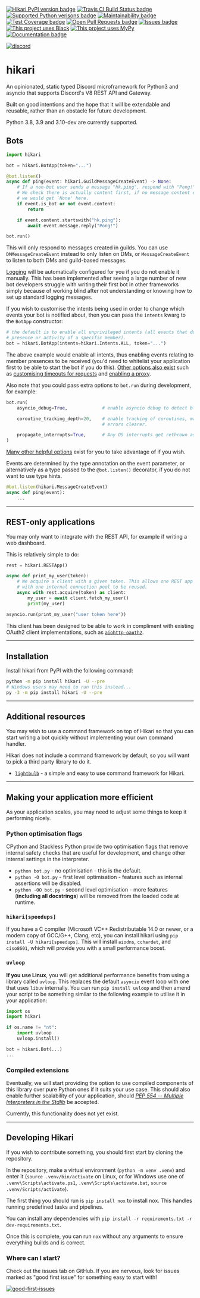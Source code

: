[![Hikari PyPI version badge](https://img.shields.io/pypi/v/hikari)](https://pypi.org/project/hikari)
[![Travis CI Build Status badge](https://travis-ci.com/hikari-py/hikari.svg?branch=master)](https://travis-ci.com/github/hikari-py/hikari)
[![Supported Python verisons badge](https://img.shields.io/pypi/pyversions/hikari)](https://pypi.org/project/hikari)
[![Maintainability badge](https://api.codeclimate.com/v1/badges/f95070b25136a69b0589/maintainability)](https://codeclimate.com/github/hikari-py/hikari/maintainability)
[![Test Coverage badge](https://api.codeclimate.com/v1/badges/f95070b25136a69b0589/test_coverage)](https://codeclimate.com/github/hikari-py/hikari/test_coverage)
[![Open Pull Requests badge](https://img.shields.io/github/issues-pr/hikari-py/hikari)](https://github.com/hikari-py/hikari/pulls)
[![Issues badge](https://img.shields.io/github/issues-raw/hikari-py/hikari)](https://github.com/hikari-py/hikari/issues)
[![This project uses Black](https://img.shields.io/badge/code%20style-black-000000.svg)](https://pypi.org/project/black/)
[![This project uses MyPy](http://www.mypy-lang.org/static/mypy_badge.svg)](https://pypi.org/project/mypy/)
[![Documentation badge](https://img.shields.io/badge/documentation-up-00FF00.svg)](https://hikari-py.github.io/hikari/hikari)

[![discord](https://discord.com/api/guilds/574921006817476608/widget.png?style=banner2)](https://discord.gg/Jx4cNGG)

# hikari

An opinionated, static typed Discord microframework for Python3 and asyncio
that supports Discord's V8 REST API and Gateway.

Built on good intentions and the hope that it will be extendable and reusable,
rather than an obstacle for future development.

Python 3.8, 3.9 and 3.10-dev are currently supported.

## Bots

```py
import hikari

bot = hikari.BotApp(token="...")

@bot.listen()
async def ping(event: hikari.GuildMessageCreateEvent) -> None:
    # If a non-bot user sends a message "hk.ping", respond with "Pong!"
    # We check there is actually content first, if no message content exists,
    # we would get `None' here.
    if event.is_bot or not event.content:
        return

    if event.content.startswith("hk.ping"):
        await event.message.reply("Pong!")

bot.run()
```

This will only respond to messages created in guilds. You can use `DMMessageCreateEvent`
instead to only listen on DMs, or `MessageCreateEvent` to listen to both DMs and guild-based
messages.

[Logging](https://docs.python.org/3/library/logging.html) will be automatically configured
for you if you do not enable it manually. This has been implemented after seeing a large
number of new bot developers struggle with writing their first bot in other frameworks
simply because of working blind after not understanding or knowing how to set up standard
logging messages.

If you wish to customise the intents being used in order to change which events your bot
is notified about, then you can pass the `intents` kwarg to the `BotApp` constructor:

```py
# the default is to enable all unprivileged intents (all events that do not target the
# presence or activity of a specific member).
bot = hikari.BotApp(intents=hikari.Intents.ALL, token="...")
```

The above example would enable all intents, thus enabling events relating to member presences
to be received (you'd need to whitelist your application first to be able to start the bot
if you do this). [Other options also exist](https://hikari-py.github.io/hikari/hikari/impl/bot.html#hikari.impl.bot.BotApp)
such as [customising timeouts for requests](https://hikari-py.github.io/hikari/hikari/config.html#hikari.config.HTTPSettings.timeouts)
and [enabling a proxy](https://hikari-py.github.io/hikari/hikari/config.html#hikari.config.ProxySettings).

Also note that you could pass extra options to `bot.run` during development, for example:

```py
bot.run(
    asyncio_debug=True,             # enable asyncio debug to detect blocking and slow code.

    coroutine_tracking_depth=20,    # enable tracking of coroutines, makes some asyncio
                                    # errors clearer.

    propagate_interrupts=True,      # Any OS interrupts get rethrown as errors.
)
```

[Many other helpful options](https://hikari-py.github.io/hikari/hikari/impl/bot.html#hikari.impl.bot.BotApp.run)
exist for you to take advantage of if you wish.

Events are determined by the type annotation on the event parameter, or
alternatively as a type passed to the `@bot.listen()` decorator, if you do not
want to use type hints.

```py
@bot.listen(hikari.MessageCreateEvent)
async def ping(event):
    ...
```

---

## REST-only applications

You may only want to integrate with the REST API, for example if writing a web
dashboard.

This is relatively simple to do:

```py
rest = hikari.RESTApp()

async def print_my_user(token):
    # We acquire a client with a given token. This allows one REST app instance
    # with one internal connection pool to be reused.
    async with rest.acquire(token) as client:
        my_user = await client.fetch_my_user()
        print(my_user)

asyncio.run(print_my_user("user token here"))
```

This client has been designed to be able to work in compliment with existing
OAuth2 client implementations, such as
[`aiohttp-oauth2`](https://pypi.org/project/aiohttp-oauth2/).

----

## Installation

Install hikari from PyPI with the following command:

```bash
python -m pip install hikari -U --pre
# Windows users may need to run this instead...
py -3 -m pip install hikari -U --pre
```

---

## Additional resources

You may wish to use a command framework on top of Hikari so that you can start
writing a bot quickly without implementing your own command handler.

Hikari does not include a command framework by default, so you will want to pick
a third party library to do it.

- [`lightbulb`](https://gitlab.com/tandemdude/lightbulb) - a simple and easy to
  use command framework for Hikari.

---

## Making your application more efficient

As your application scales, you may need to adjust some things to keep it
performing nicely.

### Python optimisation flags

CPython and Stackless Python provide two optimisation flags that remove internal
safety checks that are useful for development, and change other internal
settings in the interpreter.

- `python bot.py` - no optimisation - this is the default.
- `python -O bot.py` - first level optimisation - features such as internal
    assertions will be disabled.
- `python -OO bot.py` - second level optimisation - more features (**including
    all docstrings**) will be removed from the loaded code at runtime.

### `hikari[speedups]`

If you have a C compiler (Microsoft VC++ Redistributable 14.0 or newer, or a
modern copy of GCC/G++, Clang, etc), you can install hikari using
`pip install -U hikari[speedups]`. This will install `aiodns`, `cchardet`,  and
`ciso8601`, which will provide you with a small performance boost.

### `uvloop`

**If you use Linux**, you will get additional performance benefits from using
a library called `uvloop`. This replaces the default `asyncio` event loop with
one that uses `libuv` internally. You can run `pip install uvloop` and then
amend your script to be something similar to the following example to utilise it
in your application:

```py
import os
import hikari

if os.name != "nt":
    import uvloop
    uvloop.install()

bot = hikari.Bot(...)
...
```

### Compiled extensions

Eventually, we will start providing the option to use compiled components of
this library over pure Python ones if it suits your use case. This should also
enable further scalability of your application, should
[_PEP 554 -- Multiple Interpreters in the Stdlib_](https://www.python.org/dev/peps/pep-0554/#abstract)
be accepted.

Currently, this functionality does not yet exist.

---

## Developing Hikari

If you wish to contribute something, you should first start by cloning the
repository.

In the repository, make a virtual environment (`python -m venv .venv`) and enter
it (`source .venv/bin/activate` on Linux, or for Windows use one of
`.venv\Scripts\activate.ps1`, `.venv\Scripts\activate.bat`,
`source .venv/Scripts/activate`).

The first thing you should run is `pip install nox` to install nox. This handles
running predefined tasks and pipelines.

You can install any dependencies with
`pip install -r requirements.txt -r dev-requirements.txt`.

Once this is complete, you can run `nox` without any arguments to ensure
everything builds and is correct.

### Where can I start?

Check out the issues tab on GitHub. If you are nervous, look for issues
marked as "good first issue" for something easy to start with!

[![good-first-issues](https://img.shields.io/github/issues/hikari-py/hikari/good%20first%20issue)](https://github.com/hikari-py/hikari/issues?q=is%3Aopen+is%3Aissue+label%3A%22good+first+issue%22)
